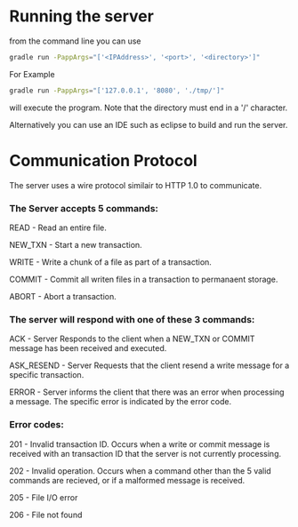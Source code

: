 # Running the server
from the command line you can use
```bash
gradle run -PappArgs="['<IPAddress>', '<port>', '<directory>']"
```
For Example
```bash
gradle run -PappArgs="['127.0.0.1', '8080', './tmp/']"
```

will execute the program. Note that the directory must end in a '/' character.

Alternatively you can use an IDE such as eclipse to build and run the server.

# Communication Protocol

The server uses a wire protocol similair to HTTP 1.0 to communicate. 

### The Server accepts 5 commands: 

READ - Read an entire file.

NEW_TXN - Start a new transaction.

WRITE - Write a chunk of a file as part of a transaction.

COMMIT - Commit all writen files in a transaction to permanaent storage.

ABORT - Abort a transaction.

### The server will respond with one of these 3 commands: 

ACK - Server Responds to the client when a NEW_TXN or COMMIT message has been received and executed.

ASK_RESEND - Server Requests that the client resend a write message for a specific transaction.

ERROR - Server informs the client that there was an error when processing a message.  The specific error is indicated by the error code.

### Error codes:

201 - Invalid transaction ID. Occurs when a write or commit message is received with an transaction ID that the server is not currently processing.

202 - Invalid operation. Occurs when a command other than the 5 valid commands are recieved, or if a malformed message is received.

205 - File I/O error

206 - File not found
